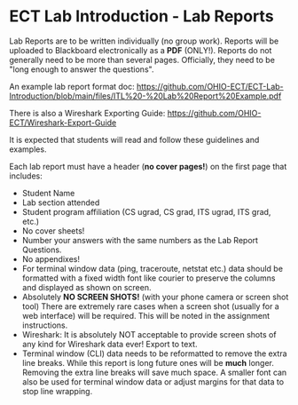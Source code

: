 # ECT Lab Introduction - Lab Reports

Lab Reports are to be written individually (no group work). Reports will be uploaded to Blackboard electronically as a **PDF** (ONLY!). Reports do not generally need to be more than several pages. Officially, they need to be "long enough to answer the questions".

An example lab report format doc: https://github.com/OHIO-ECT/ECT-Lab-Introduction/blob/main/files/ITL%20-%20Lab%20Report%20Example.pdf

There is also a Wireshark Exporting Guide: https://github.com/OHIO-ECT/Wireshark-Export-Guide

It is expected that students will read and follow these guidelines and examples.

Each lab report must have a header (**no cover pages!**) on the first page that includes:
- Student Name
- Lab section attended
- Student program affiliation (CS ugrad, CS grad, ITS ugrad, ITS grad, etc.)
- No cover sheets!
- Number your answers with the same numbers as the Lab Report Questions.
- No appendixes! 
- For terminal window data (ping, traceroute, netstat etc.) data should be formatted with a fixed width font like courier to preserve the columns and displayed as shown on screen.
- Absolutely **NO SCREEN SHOTS!** (with your phone camera or screen shot tool) There are extremely rare cases when a screen shot (usually for a web interface) will be required. This will be noted in the assignment instructions.
- Wireshark: It is absolutely NOT acceptable to provide screen shots of any kind for Wireshark data ever! Export to text.
- Terminal window (CLI) data needs to be reformatted to remove the extra line breaks. While this report is long future ones will be **much** longer. Removing the extra line breaks will save much space. A smaller font can also be used for terminal window data or adjust margins for that data to stop line wrapping.
